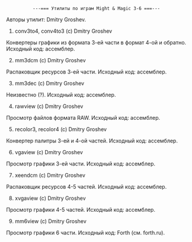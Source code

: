 ﻿              ---=== Утилиты по играм Might & Magic 3-6 ===---

Авторы утилит: Dmitry Groshev.

1. conv3to4, conv4to3 (c) Dmitry Groshev

Конвертеры графики из формата 3-ей части в формат 4-ой и обратно. Исходный код: ассемблер.

2. mm3dcm (c) Dmitry Groshev

Распаковщик ресурсов 3-ей части. Исходный код: ассемблер.

3. mm3dec (c) Dmitry Groshev

Неизвестно (?). Исходный код: ассемблер.

4. rawview (c) Dmitry Groshev

Просмотр файлов формата RAW. Исходный код: ассемблер.

5. recolor3, recolor4 (c) Dmitry Groshev

Конвертер палитры 3-ей и 4-ой частей. Исходный код: ассемблер.

6. vgaview (c) Dmitry Groshev

Просмотр графики 3-ей части. Исходный код: ассемблер.

7. xeendcm (c) Dmitry Groshev

Распаковщик ресурсов 4-5 частей. Исходный код: ассемблер.

8. xvgaview (c) Dmitry Groshev

Просмотр графики 4-5 частей. Исходный код: ассемблер.

9. mm6view (c) Dmitry Groshev

Просмотр графики 6 части. Исходный код: Forth (см. forth.ru).